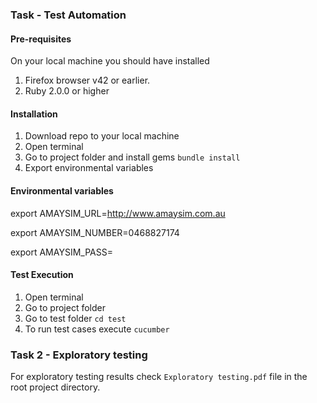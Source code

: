 ### Task - Test Automation

#### Pre-requisites

On your local machine you should have installed 
1. Firefox browser v42 or earlier.
1. Ruby 2.0.0 or higher


#### Installation

1. Download repo to your local machine
1. Open terminal
1. Go to project folder and install gems
    `bundle install`
1. Export environmental variables

#### Environmental variables

export AMAYSIM_URL=http://www.amaysim.com.au

export AMAYSIM_NUMBER=0468827174

export AMAYSIM_PASS=

#### Test Execution
1. Open terminal
1. Go to project folder
1. Go to test folder
    `cd test`
1. To run test cases execute
    `cucumber`

### Task 2 - Exploratory testing

For  exploratory testing results check `Exploratory testing.pdf` file in the root project directory.
